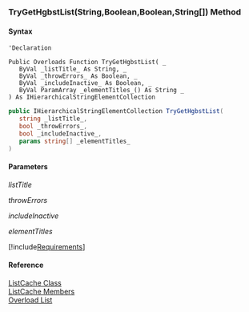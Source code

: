 ﻿### TryGetHgbstList(String,Boolean,Boolean,String\[\]) Method

#### Syntax

```vbnet
'Declaration

Public Overloads Function TryGetHgbstList( _
   ByVal _listTitle_ As String, _
   ByVal _throwErrors_ As Boolean, _
   ByVal _includeInactive_ As Boolean, _
   ByVal ParamArray _elementTitles_() As String _
) As IHierarchicalStringElementCollection
```

```csharp
public IHierarchicalStringElementCollection TryGetHgbstList( 
   string _listTitle_,
   bool _throwErrors_,
   bool _includeInactive_,
   params string[] _elementTitles_
)
```

#### Parameters

_listTitle_

_throwErrors_

_includeInactive_

_elementTitles_

[!include[Requirements](../partials/requirements.md)]

#### Reference

[ListCache Class](fcSDK~FChoice.Foundation.Clarify.ListCache.md)  
[ListCache Members](fcSDK~FChoice.Foundation.Clarify.ListCache_members.md)  
[Overload List](fcSDK~FChoice.Foundation.Clarify.ListCache~TryGetHgbstList.md)